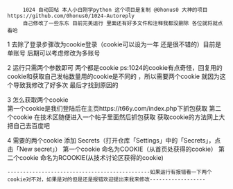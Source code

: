         1024 自动回帖 本人小白刚学python 这个项目是复制 @0honus0 大神的项目 https://github.com/0honus0/1024-Autoreply 
         自己修改了一些东东 目前完美运行 里面还有好多文件和注释我都没删除 各位就将就点看哈 


1   去除了登录步骤改为cookie登录（cookie可以设为一年 还是很不错的）目前是单账号  后期可以考虑修改为多账号


2   运行只需两个参数即可 两个都是cookie ps:1024的cookie有点奇怪，回复用的cookie和获取自己发帖数量用的cookie是不同的 ，所以需要两个cookie
     就因为这个导致我修改了好多次 最后才找到原因的  
     
     
     
3   怎么获取两个cookie    
      第一个cookie是我们登陆后在主页https://t66y.com/index.php下抓包获取
      第二个cookie 在技术区随便进入一个帖子里面然后抓包获取
      获取cookie的方法网上大把自己去百度吧
      
      
      
4   需要的两个cookie  添加 Secrets（打开仓库「Settings」中的「Secrets」，点击「New secret」）
    第一个cookie  命名为COOKIE（从首页处获得的cookie）
    第二个cookie  命名为RCOOKIE(从技术讨论区获得的cookie)
    
    
    
    ----------------------------------------------如果运行有报错看一下两个cookie对不对，如果是对的但是还是报错欢迎提出来我来修改------------------    
